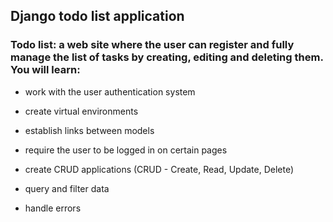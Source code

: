 ## Django todo list application

### Todo list: a web site where the user can register and fully manage the list of tasks by creating, editing and deleting them. You will learn:

* work with the user authentication system

* create virtual environments

* establish links between models

* require the user to be logged in on certain pages

* create CRUD applications (CRUD - Create, Read, Update, Delete)

* query and filter data

* handle errors